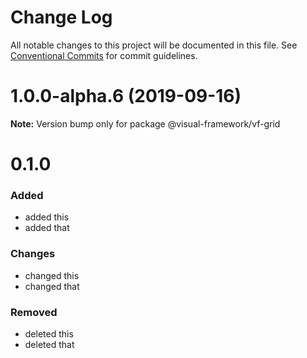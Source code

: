 # Change Log

All notable changes to this project will be documented in this file.
See [Conventional Commits](https://conventionalcommits.org) for commit guidelines.

# 1.0.0-alpha.6 (2019-09-16)

**Note:** Version bump only for package @visual-framework/vf-grid





# 0.1.0

### Added
- added this
- added that

### Changes

- changed this
- changed that

### Removed

- deleted this
- deleted that
